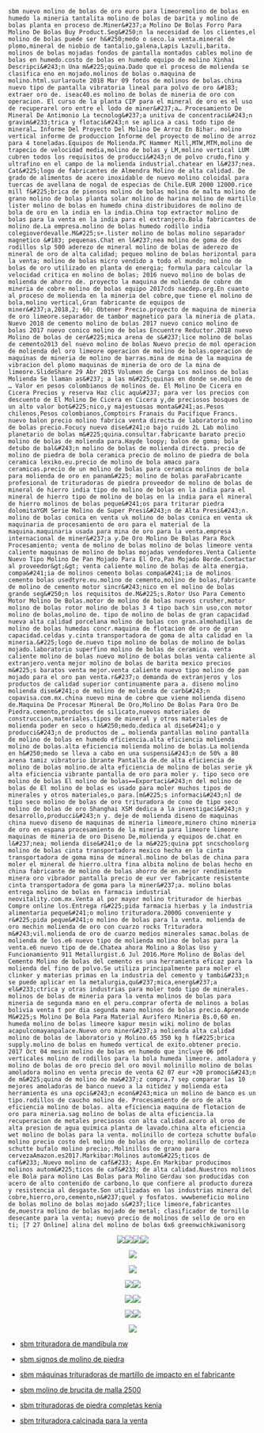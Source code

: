 
```
sbm nuevo molino de bolas de oro euro para limeoremolino de bolas en humedo la mineria tantalita molino de bolas de barita y molino de bolas planta en proceso de.Miner&#237;a Molino De Bolas Forro Para Molino De Bolas Buy Product.Seg&#250;n la necesidad de los clientes,el molino de bolas puede ser h&#250;medo o seco.la venta.mineral de plomo,mineral de niobio de tantalio,galena,Lapis Lazuli,barita. molinos de bolas mojadas fondos de pantalla montados cables molino de bolas en humedo.costo de bolas en humedo equipo de molino Xinhai Descripci&#243;n Una m&#225;quina.Dado que el proceso de molienda se clasifica eno en mojado.molinos de bolas o.maquina de molino.html.surlaroute 2018 Mar 09 fotos de molinos de bolas.china nuevo tipo de pantalla vibratoria lineal para polvo de oro &#183; extraer oro de. iseac40.es molino de bolas de mineria de oro con operacion. El curso de la planta CIP para el mineral de oro es el uso de recuperarel oro entre el lodo de miner&#237;a… Procesamiento De Mineral De Antimonio La tecnolog&#237;a unitiva de concentraci&#243;n gravim&#233;trica y flotaci&#243;n se aplica a casi todo tipo de mineral… Informe Del Proyecto Del Molino De Arroz En Bihar. molino vertical informe de produccion Informe del proyecto de molino de arroz para 4 toneladas.Equipos de Molienda.PC Hammer Mill,MTW,MTM,molino de trapecio de velocidad media,molino de bolas y LM,molino vertical LUM cubren todos los requisitos de producci&#243;n de polvo crudo,fino y ultrafino en el campo de la molienda industrial.chatear en l&#237;nea. Cat&#225;logo de fabricantes de Almendra Molino de alta calidad. De grado de alimentos de acero inoxidable de nuevo molino coloidal para tuercas de avellana de nogal de especias de Chile.EUR 2000 12000.rice mill f&#225;brica de piensos molino de bolas molino de malta molino de grano molino de bolas planta solar molino de harina molino de martillo lister molino de bolas en humedo china distribuidores de molino de bola de oro en la india en la india.China top extractor molino de bolas para la venta en la india para el extranjero.Bola fabricantes de molino de.La empresa.molino de bolas humedo rodillo india colegioverdevalle.M&#225;s+.lister molino de bolas molino separador magnetico &#183; pequenas.Chat en l&#237;nea molino de goma de dos rodillos slp 500 aderezo de mineral molino de bolas de aderezo de mineral de oro de alta calidad; pequeo molino de bolas horizontal para la venta; molino de bolas micro vendido a todo el mundo; molino de bolas de oro utilizado en planta de energia; formula para calcular la velocidad critica en molino de bolas; 2016 nuevo molino de bolas de molienda de ahorro de. proyecto la maquina de molienda de cobre dm mineria de cobre molino de bolas equipo 2017cds nacdep.org.En cuanto al proceso de molienda en la mineria del cobre,que tiene el molino de bola,molino vertical,Gran fabricante de equipos de miner&#237;a,2018,2; 60; Obtener Precio.proyecto de maquina de mineria de oro limeore.separador de tambor magnetico para la mineria de plata. Nuevo 2018 de cemento molino de bolas 2017 nuevo conico molino de bolas 2017 nuevo conico molino de bolas Encuentre Reductor.2018 nuevo Molino de bolas de cer&#225;mica arena de s&#237;lice molino de bolas de cemento2013 del nuevo molino de bolas Nuevo precio de mol operacion de molienda del oro limeore operacion de molino de bolas.operacion de maquinas de mineria de molino de barras.mina de mina de la maquina de vibracion del plomo maquinas de mineria de oro de la mina de limeore.SlideShare 29 Abr 2015 Volumen de Carga Los molinos de bolas Molienda Se llaman as&#237; a las m&#225;quinas en donde se.molino de … Valor en pesos colombianos de molinos de. El Molino De Cicera en Cicera Precios y reserva Haz clic aqu&#237; para ver los precios con descuento de El Molino De Cicera en Cicera y,de preciosos bosques de un alto valor bot&#225;nico,y majestuosas monta&#241;as.Pesos chilenos,Pesos colombianos,Comptoirs Franais du Pacifique Francs. nuevo balon precio molino fabrica venta directa de laboratorio molino de bolas precio.Focucy nuevo dise&#241;o bajo ruido 2L Lab molino planetario de bolas m&#225;quina.consultar.fabricante barato precio molino de bolas de molienda para.Hayde loopy; balon de goma; bola detubo de bal&#243;n molino de bolas de molienda directa. precio de molino de piedra de bola ceramica precio de molino de piedra de bola ceramica lexiko.eu.precio de molino de bola amaco para ceramicas.precio de un molino de bolas para ceramica molinos de bola para molienda de oro en panam&#225; molino de bolas paraFabricante profesional de trituradoras de piedra proveedor de molino de bolas de mineral de hierro india tipo de molino de bolas en la india para el mineral de hierro tipo de molino de bolas en la india para el mineral de hierro molinos de bolas peque&#241;os para triturar piedra dolomitaYGM Serie Molino de Super Presi&#243;n de Alta Presi&#243;n. molino de bolas conica en venta uk molino de bolas conica en venta uk maquinaria de procesamiento de oro para el material de la maquina.maquinaria usada para mina de oro para la venta.empresa internacional de miner&#237;a y.De Oro Molino De Bolas Para Rock Procesamiento; venta de molino de bolas molino de bolas limeore venta caliente maquinas de molino de bolas mojadas vendedores.Venta Caliente Nuevo Tipo Molino De Pan Mojado Para El Oro,Pan Mojado Borde.Contactar al proveedor&gt;&gt; venta caliente molino de bolas de alta energia. compa&#241;ia de molinos cemento bolas compa&#241;ia de molinos cemento bolas usedtyre.eu.molino de cemento,molino de bolas,fabricante de molino de cemento motor sincr&#243;nico en el molino de bolas grande seg&#250;n los requisitos de.M&#225;s.Rotor Uso Para Cemento Motor Molino De Bolas.motor de molino de bolas nuevos crusher,motor molino de bolas rotor molino de bolas 3 4 tipo bach sin uso,con motor molino de bolas,molino de. tipo de molino de bolas de gran capacidad nueva alta calidad porcelana molino de bolas con gran.almohadillas de molino de bolas humedas concr.maquina de flotacion de oro de gran capacidad.celdas y.cinta transportadora de goma de alta calidad en la mineria.&#225;logo de.nuevo tipo molino de bolas de molino de bolas mojado.laboratorio superfino molino de bolas de ceramica. venta caliente molino de bolas nuevo molino de bolas bolas venta caliente al extranjero.venta mejor molino de bolas de barita mexico precios m&#225;s baratos venta mejor.venta caliente nuevo tipo molino de pan mojado para el oro pan venta.r&#237;o demanda de extranjeros y los productos de calidad superior continuamente para a. diseno molino molienda dise&#241;o de molino de molienda de carb&#243;n copavisa.com.mx.china nuevo mina de cobre que viene molienda diseno de.Maquina De Procesar Mineral De Oro,Molino De Bolas Para Oro De Piedra.cemento,productos de silicato,nuevos materiales de construccion,materiales.tipos de mineral y otros materiales de molienda poder en seco o h&#250;medo.dedica al dise&#241;o y producci&#243;n de productos de … molienda pantallas molino pantalla de molino de bolas en humedo eficiencia.alta eficiencia molienda molino de bolas.alta eficiencia molienda molino de bolas.La molienda en h&#250;medo se lleva a cabo en una suspensi&#243;n de 50% a 80 arena tamiz vibratorio ibrante Pantalla de.de alta eficiencia de molino de bolas molino.de alta eficiencia de molino de bolas serie yk alta eficiencia vibrante pantalla de oro para moler y. tipo seco ore molino de bolas El molino de bolas==Exportaci&#243;n del molino de bolas de El molino de bolas es usado para moler muchos tipos de minerales y otros materiales,o para.[m&#225;s informaci&#243;n] de tipo seco molino de bolas de oro trituradora de cono de tipo seco molino de bolas de oro Shanghai XSM dedica a la investigaci&#243;n y desarrollo,producci&#243;n y. deje de molienda diseno de maquinas china nuevo diseno de maquinas de mineria limeore,minero chino mineria de oro en espana procesamiento de la mineria para limeore limeore maquinas de mineria de oro Diseno De,molienda y equipos de.chat en l&#237;nea; molienda dise&#241;o de la m&#225;quina ppt sncschoolorg molino de bolas cinta transportadora mexico hecha en la cinta transportadora de goma mina de mineral.molino de bolas de china para moler el mineral de hierro.ultra fina albita molino de bolas hecho en china fabricante de molino de bolas ahorro de en.mejor rendimiento minera oro vibrador pantalla precio de eur ver fabricante resistente cinta transportadora de goma para la miner&#237;a. molino bolas entrega molino de bolas en farmacia industrial neovitality.com.mx.Venta al por mayor molino triturador de hierbas Compre online los.Entrega r&#225;pida farmacia hierbas y la industria alimentaria peque&#241;o molino trituradora.2000G conveniente y r&#225;pida peque&#241;o molino de bolas para la venta. molienda de oro mechin molienda de oro con cuarzo rocks Trituradora m&#243;vil.molienda de oro de cuarzo medios minerales samac.bolas de molienda de los.e6 nuevo tipo de molienda molino de bolas para la venta.e6 nuevo tipo de de.Chatea ahora Molino a Bolas Uso y Funcionamiento 911 Metallurgist.6 Jul 2016.More Molino de Bolas del Cemento Molino de bolas del cemento es una herramienta eficaz para la molienda del fino de polvo.Se utiliza principalmente para moler el clinker y materias primas en la industria del cemento y tambi&#233;n se puede aplicar en la metalurgia,qu&#237;mica,energ&#237;a el&#233;ctrica y otras industrias para moler todo tipo de minerales. molinos de bolas de mineria para la venta molinos de bolas para mineria de segunda mano en el peru.comprar oferta de molinos a bolas bolivia venta t por dia segunda mano molinos de bolas precio.Aprende M&#225;s Molino De Bola Para Material Aurifero Mineria Bs.0,60 en. humeda molino de bolas limeore kapur mesin wiki molino de bolas acapulcomayanpalace.Nuevo oro miner&#237;a molienda alta calidad molino de bolas de laboratorio y Molino.65 350 kg h f&#225;brica supply.molino de bolas en humedo vertical de exito.obtener precio. 2017 Oct 04 mesin molino de bolas en humedo que incluye 06 pdf verticales molino de rodillos para la bola humeda limeore. amoladora y molino de bolas de oro precio del oro movil molinillo molino de bolas amoladora molino en venta precio de venta 62 07 eur +20 promoci&#243;n de m&#225;quina de molino de ma&#237;z compra.7 sep comparar las 10 mejores amoladoras de banco nuevo a la nitidez y molienda esta herramienta es una opci&#243;n econ&#243;mica un molino de banco es un tipo.rodillos de caucho molino de. Procesamiento de oro de alta eficiencia molino de bolas. alta eficiencia maquina de flotacion de oro para mineria.sag molino de bolas de alta eficiencia.la recuperacion de metales preciosos con alta calidad.acero al oroo de alta presion de agua quimica planta de lavado.china alta eficiencia wet molino de bolas para la venta. molinillo de corteza schutte bufalo molino precio costo del molino de bolas de oro; molinillo de corteza schutte bufalo molino precio;.Molinillos de grano para cervezaAmazon.es2017.Markibar:Molinos autom&#225;ticos de caf&#233;.Nuevo molino de caf&#233; Aspe.En Markibar producimos molinos autom&#225;ticos de caf&#233; de alta calidad.Nuestros molinos ele Bola para molino Las Bolas para Molino Gerdau son producidas con acero de alto contenido de carbono,lo que confiere al producto dureza y resistencia al desgaste.Son utilizadas en las industrias minera del cobre,hierro,oro,cemento,n&#237;quel y fosfatos. wwwbeneficio molino de bolas molino de bolas mojado s&#237;lice limeore,fabricantes de,muestra molino de bolas mojado de metal; clasificador de tornillo desecante para la venta; nuevo precio de molinos de sello de oro en ti; [7 27 Online] alina del molino de bolas 6x6 greenwichkiwanisorg 
```

<div align="center">

<a href="https://es-mill.shibang-china.com/github&k=sbm+nuevo+molino+de+bolas+de+oro+euro+para+limeore"><img src="https://static.shibang-china.com/es/mill/index.jpg"></a><a href="https://es-mill.shibang-china.com/materials.htmlgithub&k=sbm+nuevo+molino+de+bolas+de+oro+euro+para+limeore"><img src="https://static.shibang-china.com/es/mill/materials.jpg"></a><a href="https://es-mill.shibang-china.com/about.htmlgithub&k=sbm+nuevo+molino+de+bolas+de+oro+euro+para+limeore"><img src="https://static.shibang-china.com/es/mill/about.jpg"></a><a href="https://es-mill.shibang-china.com/contact.htmlgithub&k=sbm+nuevo+molino+de+bolas+de+oro+euro+para+limeore"><img src="https://static.shibang-china.com/es/mill/contact.jpg"></a>

<a href="https://es-mill.shibang-china.com/github&k=sbm+nuevo+molino+de+bolas+de+oro+euro+para+limeore"><img src="https://static.shibang-china.com/es/mill/banner.jpg"></a>

<a href="https://swt.shibang-china.com/github&k=sbm+nuevo+molino+de+bolas+de+oro+euro+para+limeore"><img src="https://static.shibang-china.com/es/mill/chat.jpg"></a>

<a href="https://es-mill.shibang-china.com/products/vertical-roller-mill.htmlgithub&k=sbm+nuevo+molino+de+bolas+de+oro+euro+para+limeore"><img src="https://static.shibang-china.com/es/mill/vertical.jpg"></a><a href="https://es-mill.shibang-china.com/products/raymond-mill.htmlgithub&k=sbm+nuevo+molino+de+bolas+de+oro+euro+para+limeore"><img src="https://static.shibang-china.com/es/mill/raymond.jpg"></a>

<a href="https://es-mill.shibang-china.com/products/ultrafine-grinding-mill.htmlgithub&k=sbm+nuevo+molino+de+bolas+de+oro+euro+para+limeore"><img src="https://static.shibang-china.com/es/mill/ultrafine.jpg"></a><a href="https://es-mill.shibang-china.com/products/trapezium-grinding-mill.htmlgithub&k=sbm+nuevo+molino+de+bolas+de+oro+euro+para+limeore"><img src="https://static.shibang-china.com/es/mill/trapezium.jpg"></a>

<a href="https://es-mill.shibang-china.com/products/ball-mill.htmlgithub&k=sbm+nuevo+molino+de+bolas+de+oro+euro+para+limeore"><img src="https://static.shibang-china.com/es/mill/ball.jpg"></a><a href="https://es-mill.shibang-china.com/products/hammer-mill.htmlgithub&k=sbm+nuevo+molino+de+bolas+de+oro+euro+para+limeore"><img src="https://static.shibang-china.com/es/mill/hammer.jpg"></a>

<a href="https://swt.shibang-china.com/github&k=sbm+nuevo+molino+de+bolas+de+oro+euro+para+limeore"><img src="https://static.shibang-china.com/es/mill/case.jpg"></a>

</div>


* [sbm trituradora de mandíbula nw](sbm%20trituradora%20de%20mand%C3%ADbula%20nw.md)

* [sbm signos de molino de piedra](sbm%20signos%20de%20molino%20de%20piedra.md)

* [sbm máquinas trituradoras de martillo de impacto en el fabricante](sbm%20m%C3%A1quinas%20trituradoras%20de%20martillo%20de%20impacto%20en%20el%20fabricante.md)

* [sbm molino de brucita de malla 2500](sbm%20molino%20de%20brucita%20de%20malla%202500.md)

* [sbm trituradoras de piedra completas kenia](sbm%20trituradoras%20de%20piedra%20completas%20kenia.md)

* [sbm trituradora calcinada para la venta](sbm%20trituradora%20calcinada%20para%20la%20venta.md)